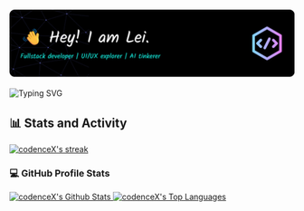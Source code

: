 <h3 align="center">
    <img src="https://raw.githubusercontent.com/codence-x/codence-x/main/images/readme-header.png" alt="Codence X" />
</h3>
<p align="left">
    <img src="https://readme-typing-svg.demolab.com?font=Fira+Code&pause=1000&color=16E9DB&width=875&lines=Creative+Front-End+Developer+specialized+in+modern+web+technologies;Bridging+code+and+creativity+to+build+seamless+user+experiences;Where+clean+code+meets+clean+design" alt="Typing SVG" />
</p>



<h2 align="left"> 📊 Stats and Activity</h2>

<a href="https://github.com/DenverCoder1/github-readme-streak-stats">
    <img title="🔥 Get streak stats for your profile at git.io/streak-stats" alt="codenceX's streak" src="https://github-readme-streak-stats-eight.vercel.app/?user=
    codence-x&theme=monokai-metallian&hide_border=true&short_numbers=true" height="192px"/>
</a>

<h3>💻 GitHub Profile Stats</h3>

<a href="https://github.com/anuraghazra/github-readme-stats">
    <img alt="codenceX's Github Stats" src="https://denvercoder1-github-readme-stats.vercel.app/api/?username=codence-x&show_icons=true&include_all_commits=true&count_private=true&theme=react&hide_border=true&bg_color=1F222E&title_color=F85D7F&icon_color=F8D866" height="192px"/>
</a>
<a href="https://github.com/DenverCoder1/github-readme-streak-stats">
    <img alt="codenceX's Top Languages" src="https://github-readme-stats.vercel.app/api/top-langs/?username=codence-x&layout=compact&theme=react&hide_border=true&bg_color=1F222E&title_color=F85D7F&icon_color=F8D866&hide=Jupyter%20Notebook,Roff" height="192px"/>
</a>

